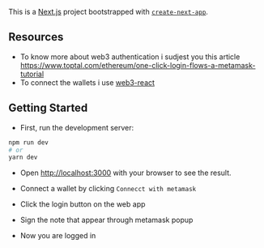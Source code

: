 This is a [Next.js](https://nextjs.org/) project bootstrapped with [`create-next-app`](https://github.com/vercel/next.js/tree/canary/packages/create-next-app).

## Resources
- To know more about web3 authentication i sudjest you this article https://www.toptal.com/ethereum/one-click-login-flows-a-metamask-tutorial
- To connect the wallets i use [web3-react](https://github.com/NoahZinsmeister/web3-react)

## Getting Started

- First, run the development server:

```bash
npm run dev
# or
yarn dev
```

- Open [http://localhost:3000](http://localhost:3000) with your browser to see the result.

- Connect a wallet by clicking `Connecct with metamask`

- Click the login button on the web app

- Sign the note that appear through metamask popup 

- Now you are logged in



